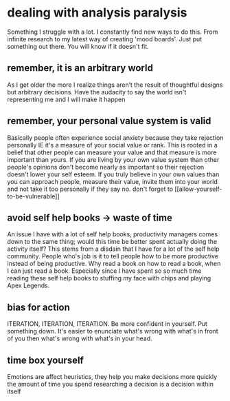 # dealing with analysis paralysis
Something I struggle with a lot. I constantly find new ways to do this. From infinite research to my latest way of creating 'mood boards'. Just put something out there. You will know if it doesn't fit. 

## remember, it is an arbitrary world
As I get older the more I realize things aren’t the result of thoughtful designs but arbitrary decisions. Have the audacity to say the world isn't representing me and I will make it happen

## remember, your personal value system is valid
Basically people often experience social anxiety because they take rejection
personally IE it's a measure of your social value or rank.
This is rooted in a belief that other people can measure your value and that measure is more important than yours. If you are living by your own value system than other people's opinions don't become nearly as important so their rejection doesn't lower your self esteem. If you truly believe in your own values than you can approach people, measure their value, invite them into your world and not take it too personally if they say no.
don't forget to [[allow-yourself-to-be-vulnerable]]

## avoid self help books → waste of time
An issue I have with a lot of self help books, productivity managers comes down to the same thing; would this time be better spent actually doing the activity itself? This stems from a disdain that I have for a lot of the self help community. People who's job is it to tell people how to be more productive instead of being productive. Why read a book on how to read a book, when I can just read a book. Especially since I have spent so so much time reading these self help books to stuffing my face with chips and playing Apex Legends.

## bias for action
ITERATION, ITERATION, ITERATION.
Be more confident in yourself. Put something down. It's easier to enunciate what's wrong with what's in front of you then what's wrong with what's in your head.

## time box yourself
Emotions are affect heuristics, they help you make decisions more quickly
the amount of time you spend researching a decision is a decision within itself

